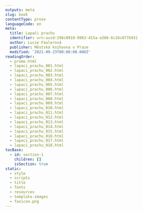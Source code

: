 ```yaml
---
outputs: meta
slug: book
contentType: prose
languageCode: en
meta:
  title: Lapači prachu
  identifier: urn:uuid:296c0919-9963-415a-a386-6c26c077b931
  author: Lucie Faulerová
  publisher: Městská knihovna v Praze
  modified: '2021-09-23T00:00:00.000Z'
readingOrder:
  - promo.html
  - lapaci_prachu_001.html
  - lapaci_prachu_002.html
  - lapaci_prachu_003.html
  - lapaci_prachu_004.html
  - lapaci_prachu_005.html
  - lapaci_prachu_006.html
  - lapaci_prachu_007.html
  - lapaci_prachu_008.html
  - lapaci_prachu_009.html
  - lapaci_prachu_010.html
  - lapaci_prachu_011.html
  - lapaci_prachu_012.html
  - lapaci_prachu_013.html
  - lapaci_prachu_014.html
  - lapaci_prachu_015.html
  - lapaci_prachu_016.html
  - lapaci_prachu_017.html
  - lapaci_prachu_018.html
tocBase:
  - id: section-1
    children: []
    isSection: true
static:
  - style
  - scripts
  - title
  - fonts
  - resources
  - template-images
  - favicon.png
---
```

